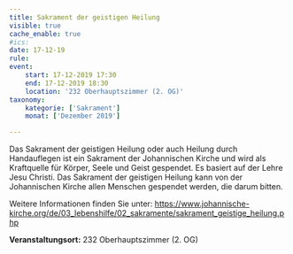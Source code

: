 ```yaml
---
title: Sakrament der geistigen Heilung
visible: true
cache_enable: true
#ics: 
date: 17-12-19
rule: 
event:
	start: 17-12-2019 17:30
	end: 17-12-2019 18:30
	location: '232 Oberhauptszimmer (2. OG)'
taxonomy:
	kategorie: ['Sakrament']
	monat: ['Dezember 2019']

---
```

Das Sakrament der geistigen Heilung oder auch Heilung durch Handauflegen ist ein Sakrament der Johannischen Kirche und wird als Kraftquelle für Körper, Seele und Geist gespendet. Es basiert auf der Lehre Jesu Christi. Das Sakrament der geistigen Heilung kann von der Johannischen Kirche allen Menschen gespendet werden, die darum bitten.

Weitere Informationen finden Sie unter:
https://www.johannische-kirche.org/de/03_lebenshilfe/02_sakramente/sakrament_geistige_heilung.php



**Veranstaltungsort:** 232 Oberhauptszimmer (2. OG)

